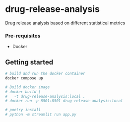 # drug-release-analysis

Drug release analysis based on different statistical metrics

### Pre-requisites

- Docker
<!-- - Python version - `v3.12+`
- [pyenv](https://github.com/pyenv/pyenv) - Simple Python version management
  - Only needed if you have multiple versions of python and want to have a better developer experience.
- [Poetry](https://python-poetry.org) - For python dependency management -->

<!-- ## First time setup

```sh
pyenv update # if --list doesn't have updated python versions
pyenv install --list # list available versions that can be installed
pyenv install 3.12.3 # only needed for installing this python
pyenv local 3.12.3  # Activate Python
eval "$(pyenv init --path)"
``` -->

## Getting started

```sh
# build and run the docker container
docker compose up

# Build docker image
# docker build \
#   -t drug-release-analysis:local .
# docker run -p 8501:8501 drug-release-analysis:local

# poetry install
# python -m streamlit run app.py
```

